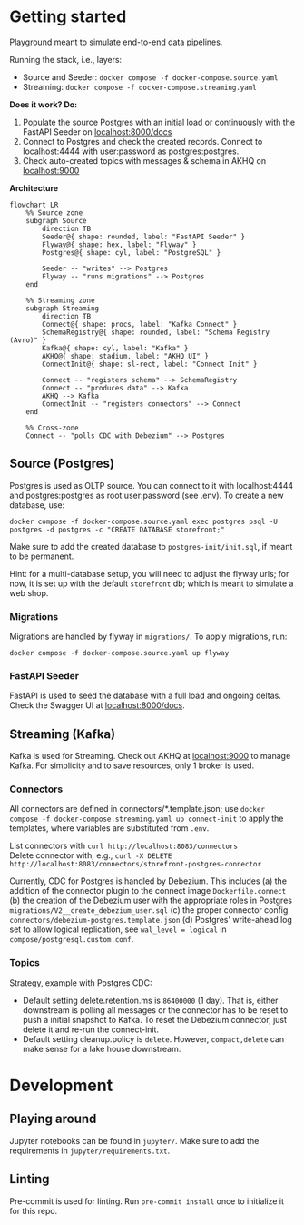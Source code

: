 # Getting started

Playground meant to simulate end-to-end data pipelines.

Running the stack, i.e., layers:

- Source and Seeder: `docker compose -f docker-compose.source.yaml`
- Streaming: `docker compose -f docker-compose.streaming.yaml`

**Does it work? Do:**

1. Populate the source Postgres with an initial load or continuously with the FastAPI Seeder on [localhost:8000/docs](http://localhost:8000/docs)
2. Connect to Postgres and check the created records. Connect to localhost:4444 with user:password as postgres:postgres.
3. Check auto-created topics with messages & schema in AKHQ on [localhost:9000](http://localhost:9000)

**Architecture**

```mermaid
flowchart LR
    %% Source zone
    subgraph Source
        direction TB
        Seeder@{ shape: rounded, label: "FastAPI Seeder" }
        Flyway@{ shape: hex, label: "Flyway" }
        Postgres@{ shape: cyl, label: "PostgreSQL" }

        Seeder -- "writes" --> Postgres
        Flyway -- "runs migrations" --> Postgres
    end

    %% Streaming zone
    subgraph Streaming
        direction TB
        Connect@{ shape: procs, label: "Kafka Connect" }
        SchemaRegistry@{ shape: rounded, label: "Schema Registry (Avro)" }
        Kafka@{ shape: cyl, label: "Kafka" }
        AKHQ@{ shape: stadium, label: "AKHQ UI" }
        ConnectInit@{ shape: sl-rect, label: "Connect Init" }

        Connect -- "registers schema" --> SchemaRegistry
        Connect -- "produces data" --> Kafka
        AKHQ --> Kafka
        ConnectInit -- "registers connectors" --> Connect
    end

    %% Cross-zone
    Connect -- "polls CDC with Debezium" --> Postgres

```

## Source (Postgres)

Postgres is used as OLTP source. You can connect to it with localhost:4444 and postgres:postgres as root user:password (see .env). To create a new database, use:

`docker compose -f docker-compose.source.yaml exec postgres psql -U postgres -d postgres -c "CREATE DATABASE storefront;"`

Make sure to add the created database to `postgres-init/init.sql`, if meant to be permanent.

Hint: for a multi-database setup, you will need to adjust the flyway urls; for now, it is set up with the default `storefront` db; which is meant to simulate a web shop.

### Migrations

Migrations are handled by flyway in `migrations/`. To apply migrations, run:

`docker compose -f docker-compose.source.yaml up flyway`

### FastAPI Seeder

FastAPI is used to seed the database with a full load and ongoing deltas. Check the Swagger UI at [localhost:8000/docs](http://localhost:8000/docs).

## Streaming (Kafka)

Kafka is used for Streaming. Check out AKHQ at [localhost:9000](http://localhost:9000) to manage Kafka. For simplicity and to save resources, only 1 broker is used.

### Connectors

All connectors are defined in connectors/\*.template.json; use `docker compose -f docker-compose.streaming.yaml up connect-init` to apply the templates, where variables are substituted from `.env`.

List connectors with `curl http://localhost:8083/connectors` \
Delete connector with, e.g., `curl -X DELETE http://localhost:8083/connectors/storefront-postgres-connector`

Currently, CDC for Postgres is handled by Debezium. This includes (a) the addition of the connector plugin to the connect image `Dockerfile.connect` (b) the creation of the Debezium user with the appropriate roles in Postgres `migrations/V2__create_debezium_user.sql` (c) the proper connector config `connectors/debezium-postgres.template.json` (d) Postgres' write-ahead log set to allow logical replication, see `wal_level = logical` in `compose/postgresql.custom.conf`.

### Topics

Strategy, example with Postgres CDC:

- Default setting delete.retention.ms is `86400000` (1 day). That is, either downstream is polling all messages or the connector has to be reset to push a initial snapshot to Kafka. To reset the Debezium connector, just delete it and re-run the connect-init.
- Default setting cleanup.policy is `delete`. However, `compact,delete` can make sense for a lake house downstream.

# Development

## Playing around

Jupyter notebooks can be found in `jupyter/`. Make sure to add the requirements in `jupyter/requirements.txt`.

## Linting

Pre-commit is used for linting. Run `pre-commit install` once to initialize it for this repo.
